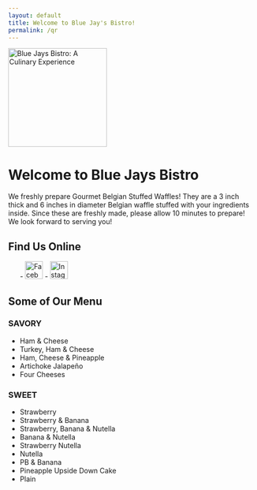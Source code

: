 ```yaml
---
layout: default
title: Welcome to Blue Jay's Bistro!
permalink: /qr
---
```


<img src="/assets/images/logo-white.svg" alt="Blue Jays Bistro: A Culinary Experience" height="200" class="logo" />

# Welcome to Blue Jays Bistro

We freshly prepare Gourmet Belgian Stuffed Waffles! They are a 3 inch thick
and 6 inches in diameter Belgian waffle stuffed with your ingredients inside.
Since these are freshly made, please allow 10 minutes to prepare! We look
forward to serving you!

## Find Us Online

<ul class="social">
- <a href="https://facebook.com/bluejaysbistro" target="_blank" rel="noopener"><img src="/assets/images/icon-facebook.png" alt="Facebook" height="36" /></a>
- <a href="https://www.instagram.com/bluejaysbistro" target="_blank" rel="noopener"><img src="/assets/images/icon-instagram.png" alt="Instagram" height="36" /></a>
</ul>

## Some of Our Menu

### SAVORY

- Ham & Cheese
- Turkey, Ham & Cheese
- Ham, Cheese & Pineapple
- Artichoke Jalapeño
- Four Cheeses

### SWEET

- Strawberry
- Strawberry & Banana
- Strawberry, Banana & Nutella
- Banana & Nutella
- Strawberry Nutella
- Nutella
- PB & Banana
- Pineapple Upside Down Cake
- Plain
